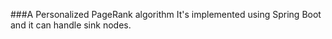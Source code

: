 ###A Personalized PageRank algorithm
It's implemented using Spring Boot and it can handle sink nodes.